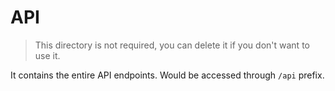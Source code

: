 # API

> This directory is not required, you can delete it if you don't want to use it.

It contains the entire API endpoints.
Would be accessed through `/api` prefix.
